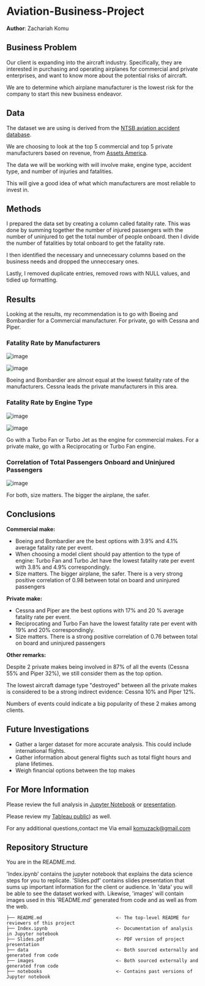 # Aviation-Business-Project

**Author**: Zachariah Komu

## Business Problem

Our client is expanding into the aircraft industry. Specifically, they are interested in purchasing and operating airplanes for commercial and private enterprises, and want to know more about the potential risks of aircraft. 

We are to determine which airplane manufacturer is the lowest risk for the company to start this new business endeavor.

## Data

The dataset we are using is derived from the [NTSB aviation accident database](https://www.kaggle.com/datasets/khsamaha/aviation-accident-database-synopses).

We are choosing to look at the top 5 commercial and top 5 private manufacturers based on revenue, from [Assets America](https://assetsamerica.com/aircraft-manufacturers/).

The data we will be working with will involve make, engine type, accident type, and number of injuries and fatalities. 

This will give a good idea of what which manufacturers are most reliable to invest in. 

## Methods

I prepared the data set by creating a column called fatality rate. This was done by summing together the number of injured passengers with the number of uninjured to get the total number of people onboard. then I divide the number of fatalities by total onboard to get the fatality rate. 

I then identified the necessary and unnecessary columns based on the business needs and dropped the unneccesary ones. 

Lastly, I removed duplicate entries, removed rows with NULL values, and tidied up formatting. 

## Results

Looking at the results, my  recommendation is to go with Boeing and Bombardier for a Commercial manufacturer. For private, go with Cessna and Piper. 

### Fatality Rate by Manufacturers
![image](https://github.com/kiamaikocoders/Aviation-Business-Project/assets/94165661/3b66d170-d3cd-449d-bddf-b70ff33c8415)



![image](https://github.com/kiamaikocoders/Aviation-Business-Project/assets/94165661/0b1c205f-e77d-4b20-8723-409be35437d9)


Boeing and Bombardier are almost equal at the lowest fatality rate of the manufacturers. Cessna leads the private manufacturers in this area.

### Fatality Rate by Engine Type
![image](https://github.com/kiamaikocoders/Aviation-Business-Project/assets/94165661/fc2c1edd-020e-4911-a281-5ac2bfc148b7)

![image](https://github.com/kiamaikocoders/Aviation-Business-Project/assets/94165661/bb5b1049-0e66-453b-854e-497d3093c895)


Go with a Turbo Fan or Turbo Jet as the engine for commercial makes. For a private make, go with a Reciprocating or Turbo Fan engine. 

### Correlation of Total Passengers Onboard and Uninjured Passengers

![image](https://github.com/kiamaikocoders/Aviation-Business-Project/assets/94165661/8b9fc0ef-0358-47ab-a5a4-431ac640069d)


For both, size matters. The bigger the airplane, the safer. 

## Conclusions

**Commercial make:**

- Boeing and Bombardier are the best options with 3.9% and 4.1% average fatality rate per event.
- When choosing a model client should pay attention to the type of engine: Turbo Fan and Turbo Jet have the lowest fatality rate per event with 3.8% and 4.9% correspondingly.
- Size matters. The bigger airplane, the safer. There is a very strong positive correlation of 0.98 between total on board and uninjured passengers

**Private make:**

- Cessna and Piper are the best options with 17% and 20 % average fatality rate per event.
- Reciprocating and Turbo Fan have the lowest fatality rate per event with 19% and 20% correspondingly.
- Size matters. There is a strong positive correlation of 0.76 between total on board and uninjured passengers

**Other remarks:** 

Despite 2 private makes being involved in 87% of all the events (Cessna 55% and Piper 32%), we still consider them as the top option.

The lowest aircraft damage type "destroyed" between all the private makes is considered to be a strong indirect evidence: Cessna 10% and Piper 12%.

Numbers of events could indicate a big popularity of these 2 makes among clients.

## Future Investigations

- Gather a larger dataset for more accurate analysis. This could include international flights.
- Gather information about general flights such as total flight hours and plane lifetimes. 
- Weigh financial options between the top makes

## For More Information

Please review the full analysis in  [Jupyter Notebook](Aviation_Business_Project.ipynb) or  [presentation](presentation.pdf).

Please review my [Tableau public](https://public.tableau.com/app/profile/zachariah.komu/viz/Aviation-Business-Project/Dashboard1?publish=yes)) as well.

For any additional questions,contact me Via email komuzack@gmail.com

## Repository Structure

You are in the README.md. 

'Index.ipynb' contains the jupyter notebook that explains the data science steps for you to replicate. 'Slides.pdf' contains  slides presentation that sums up important information for the client or audience. In 'data' you will be able to see the dataset worked with. Likewise, 'images' will contain images used in this 'README.md' generated from code and as well as from the web.

```
├── README.md                           <- The top-level README for reviewers of this project
├── Index.ipynb                         <- Documentation of analysis in Jupyter notebook
├── Slides.pdf                          <- PDF version of project presentation
├── data                                <- Both sourced externally and generated from code
├── images                              <- Both sourced externally and generated from code
├── notebooks                           <- Contains past versions of Jupyter notebook
